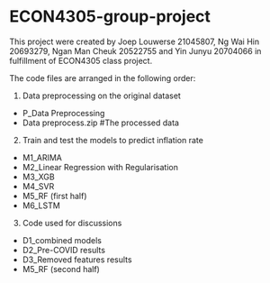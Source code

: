 # ECON4305-group-project
This project were created by Joep Louwerse 21045807, Ng Wai Hin 20693279, Ngan Man Cheuk 20522755 and Yin Junyu 20704066 in fulfillment of ECON4305 class project. 

The code files are arranged in the following order:

1. Data preprocessing on the original dataset
  - P_Data Preprocessing 
  - Data preprocess.zip  #The processed data 
2. Train and test the models to predict inflation rate
  - M1_ARIMA
  - M2_Linear Regression with Regularisation
  - M3_XGB
  - M4_SVR
  - M5_RF (first half)
  - M6_LSTM
3. Code used for discussions
  - D1_combined models
  - D2_Pre-COVID results
  - D3_Removed features results
  - M5_RF (second half)

